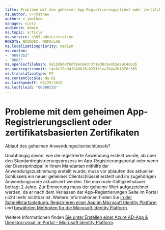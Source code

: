 ```yaml
---
title: Probleme mit dem geheimen App-Registrierungsclient oder zertifikatsbasierten Zertifikaten
ms.author: v-jmathew
author: v-jmathew
manager: scotv
audience: Admin
ms.topic: article
ms.service: o365-administration
ROBOTS: NOINDEX, NOFOLLOW
ms.localizationpriority: medium
ms.custom:
- "9004352"
- "9685"
ms.openlocfilehash: 081bd860f8df94c04dc371ed8c8e4b5de9c4002b
ms.sourcegitcommit: c4e8c29a94f840816a023131ea7b4a2bf876c305
ms.translationtype: MT
ms.contentlocale: de-DE
ms.lasthandoff: 06/29/2022
ms.locfileid: "66300520"
---
```

# <a name="app-registration-client-secret-or-certificate-issues"></a>Probleme mit dem geheimen App-Registrierungsclient oder zertifikatsbasierten Zertifikaten

Ablauf des geheimen Anwendungsclientschlüssels?

Unabhängig davon, wie die registrierte Anwendung erstellt wurde, ob über den Standardregistrierungsprozess im App-Registrierungsportal oder wenn der Dienstprinzipal in Ihrem Mandanten mithilfe der Anwendungszustimmung erstellt wurde, muss vor ablaufen des aktuellen Schlüssels ein neuer geheimer Clientschlüssel erstellt und im zugehörigen Anwendungscode aktualisiert werden. Die maximale Gültigkeitsdauer beträgt 2 Jahre. Zur Erinnerung muss der geheime Wert aufgezeichnet werden, da er nach dem Verlassen der App-Registrierungen Seite im Portal nicht mehr sichtbar ist. Weitere Informationen finden Sie [in der Schnellstartanleitung: Registrieren einer App im Microsoft Identity Platform](https://docs.microsoft.com/azure/active-directory/develop/quickstart-register-app) und [bewährten Methoden für die Microsoft Identity Platform](https://docs.microsoft.com/azure/active-directory/develop/identity-platform-integration-checklist#security).

Weitere Informationen finden [Sie unter Erstellen einer Azure AD-App & Dienstprinzipal im Portal – Microsoft Identity Platform](https://docs.microsoft.com/azure/active-directory/develop/howto-create-service-principal-portal).
